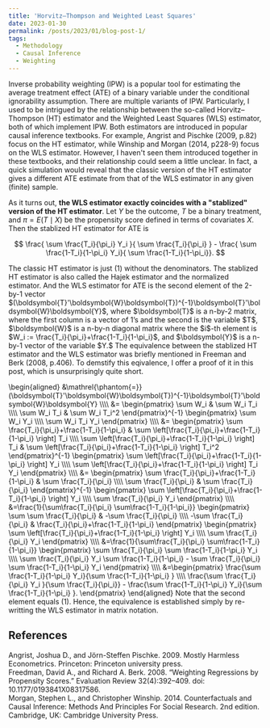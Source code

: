 ```yaml
---
title: 'Horvitz–Thompson and Weighted Least Squares'
date: 2023-01-30
permalink: /posts/2023/01/blog-post-1/
tags:
  - Methodology
  - Causal Inference
  - Weighting
---
```



Inverse probability weighting (IPW) is a popular tool for estimating the average treatment effect (ATE) of a binary variable under the conditional ignorability assumption. There are multiple variants of IPW. Particularly, I used to be intrigued by the relationship between the so-called Horvitz–Thompson (HT) estimator and the Weighted Least Squares (WLS) estimator, both of which implement IPW. Both estimators are introduced in popular causal inference textbooks. For example, Angrist and Pischke (2009, p.82) focus on the HT estimator, while Winship and Morgan (2014, p228-9) focus on the WLS estimator. However, I haven't seen them introduced together in these textbooks, and their relationship could seem a little unclear. In fact, a quick simulation would reveal that the classic version of the HT estimator gives a different ATE estimate from that of the WLS estimator in any given (finite) sample. 

As it turns out, **the WLS estimator exactly coincides with a "stablized" version of the HT estimator**. Let $Y$ be the outcome, $T$ be a binary treatment, and $\pi=E(T \mid X)$ be the propensity score defined in terms of covariates $X$. Then the stablized HT estimator for ATE is 
<p style="text-align: center;">$$ \frac{ \sum  \frac{T_i}{\pi_i} Y_i }{  \sum \frac{T_i}{\pi_i} } - \frac{ \sum \frac{1-T_i}{1-\pi_i} Y_i}{ \sum \frac{1-T_i}{1-\pi_i}}. $$</p>
The classic HT estimator is just (1) without the denominators. The stablized HT estimator is also called the Hajek estimator and the normalized estimator. And the WLS estimator for ATE is the second element of the 2-by-1 vector $(\boldsymbol{T}'\boldsymbol{W}\boldsymbol{T})^{-1}\boldsymbol{T}'\boldsymbol{W}\boldsymbol{Y}$, where $\boldsymbol{T}$ is a n-by-2 matrix, where the first column is a vector of 1’s and the second is the variable $T$, $\boldsymbol{W}$ is a n-by-n diagonal matrix where the $i$-th element is $W_i := \frac{T_i}{\pi_i}+\frac{1-T_i}{1-\pi_i}$, and $\boldsymbol{Y}$ is a n-by-1 vector of the variable $Y.$ The equivalence between the stablized HT estimator and the WLS estimator was briefly mentioned in Freeman and Berk (2008, p.406). To demstify this eqivalence, I offer a proof of it in this post, which is unsurprisingly quite short. 

\begin{aligned}
&\mathrel{\phantom{=}}(\boldsymbol{T}'\boldsymbol{W}\boldsymbol{T})^{-1}\boldsymbol{T}'\boldsymbol{W}\boldsymbol{Y} \\\\\\\\
&= \begin{pmatrix}
\sum W_i & \sum W_i T_i \\\\\\\\
\sum W_i T_i & \sum W_i T_i^2
\end{pmatrix}^{-1} 
\begin{pmatrix}
\sum W_i Y_i \\\\\\\\
\sum W_i T_i Y_i
\end{pmatrix} \\\\\\\\
&= \begin{pmatrix}
\sum \frac{T_i}{\pi_i}+\frac{1-T_i}{1-\pi_i} & \sum \left[\frac{T_i}{\pi_i}+\frac{1-T_i}{1-\pi_i} \right] T_i \\\\\\\\
\sum \left[\frac{T_i}{\pi_i}+\frac{1-T_i}{1-\pi_i} \right] T_i & \sum \left[\frac{T_i}{\pi_i}+\frac{1-T_i}{1-\pi_i} \right] T_i^2
\end{pmatrix}^{-1} 
\begin{pmatrix}
\sum \left[\frac{T_i}{\pi_i}+\frac{1-T_i}{1-\pi_i} \right] Y_i \\\\\\\\
\sum \left[\frac{T_i}{\pi_i}+\frac{1-T_i}{1-\pi_i} \right] T_i Y_i
\end{pmatrix} \\\\\\\\
&= \begin{pmatrix}
\sum \frac{T_i}{\pi_i}+\frac{1-T_i}{1-\pi_i} & \sum \frac{T_i}{\pi_i} \\\\\\\\
\sum \frac{T_i}{\pi_i} & \sum \frac{T_i}{\pi_i}
\end{pmatrix}^{-1} 
\begin{pmatrix}
\sum \left[\frac{T_i}{\pi_i}+\frac{1-T_i}{1-\pi_i} \right] Y_i \\\\\\\\
\sum \frac{T_i}{\pi_i} Y_i
\end{pmatrix} \\\\\\\\
&=\frac{1}{\sum\frac{T_i}{\pi_i} \sum\frac{1-T_i}{1-\pi_i}} 
\begin{pmatrix}
\sum \sum \frac{T_i}{\pi_i} & -\sum \frac{T_i}{\pi_i} \\\\\\\\
-\sum \frac{T_i}{\pi_i} & \frac{T_i}{\pi_i}+\frac{1-T_i}{1-\pi_i} 
\end{pmatrix}
\begin{pmatrix}
\sum \left[\frac{T_i}{\pi_i}+\frac{1-T_i}{1-\pi_i} \right] Y_i \\\\\\\\
\sum \frac{T_i}{\pi_i} Y_i
\end{pmatrix} \\\\\\\\
&=\frac{1}{\sum\frac{T_i}{\pi_i} \sum\frac{1-T_i}{1-\pi_i}} 
\begin{pmatrix}
\sum \frac{T_i}{\pi_i} \sum \frac{1-T_i}{1-\pi_i} Y_i \\\\\\\\
\sum \frac{T_i}{\pi_i} Y_i \sum \frac{1-T_i}{1-\pi_i} - \sum \frac{T_i}{\pi_i} \sum \frac{1-T_i}{1-\pi_i} Y_i 
\end{pmatrix} \\\\\\\\
&=\begin{pmatrix}
\frac{\sum \frac{1-T_i}{1-\pi_i} Y_i}{\sum \frac{1-T_i}{1-\pi_i} } \\\\\\\\
\frac{\sum \frac{T_i}{\pi_i} Y_i }{\sum \frac{T_i}{\pi_i}} - \frac{\sum \frac{1-T_i}{1-\pi_i} Y_i}{\sum \frac{1-T_i}{1-\pi_i} }. 
\end{pmatrix}
\end{aligned}
Note that the second element equals (1). Hence, the equivalence is established simply by re-writting the WLS estimator in matrix notation. 

## References
Angrist, Joshua D., and Jörn-Steffen Pischke. 2009. Mostly Harmless Econometrics. Princeton: Princeton university press.<br />
Freedman, David A., and Richard A. Berk. 2008. “Weighting Regressions by Propensity Scores.” Evaluation Review 32(4):392–409. doi: 10.1177/0193841X08317586.<br />
Morgan, Stephen L., and Christopher Winship. 2014. Counterfactuals and Causal Inference: Methods And Principles For Social Research. 2nd edition. Cambridge, UK: Cambridge University Press.
